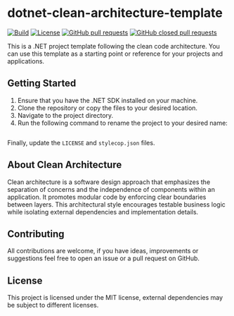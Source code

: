 # dotnet-clean-architecture-template
[![Build](https://img.shields.io/github/actions/workflow/status/ef4203/dotnet-clean-architecture-template/dotnet-tests.yml)](https://github.com/ef4203/dotnet-clean-architecture-template/actions/workflows/dotnet-tests.yml)
[![License](https://img.shields.io/github/license/ef4203/dotnet-clean-architecture-template)](https://github.com/ef4203/dotnet-clean-architecture-template/blob/master/LICENSE)
[![GitHub pull requests](https://img.shields.io/github/issues-pr/ef4203/dotnet-clean-architecture-template)](https://github.com/ef4203/dotnet-clean-architecture-template/pulls)
[![GitHub closed pull requests](https://img.shields.io/github/issues-pr-closed/ef4203/dotnet-clean-architecture-template)](https://github.com/ef4203/dotnet-clean-architecture-template/pulls?q=is%3Apr+is%3Aclosed)

This is a .NET project template following the clean code architecture. You can
use this template as a starting point or reference for your projects and
applications.

## Getting Started
1. Ensure that you have the .NET SDK installed on your machine.
2. Clone the repository or copy the files to your desired location.
3. Navigate to the project directory.
4. Run the following command to rename the project to your desired name:
```bash

```

Finally, update the `LICENSE` and `stylecop.json` files.

## About Clean Architecture
Clean architecture is a software design approach that emphasizes the separation
of concerns and the independence of components within an application. It
promotes modular code by enforcing clear boundaries between layers. This
architectural style encourages testable business logic while isolating external
dependencies and implementation details.

## Contributing
All contributions are welcome, if you have ideas, improvements or suggestions
feel free to open an issue or a pull request on GitHub.

## License
This project is licensed under the MIT license, external dependencies may be
subject to different licenses.
